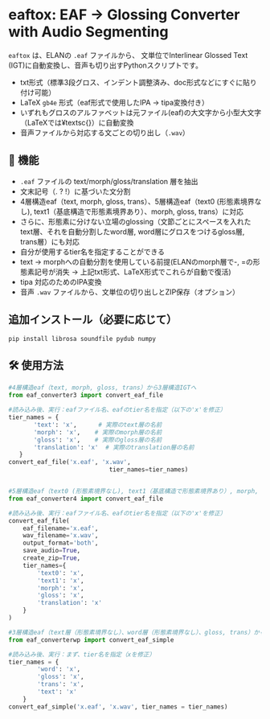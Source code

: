 # eaftox: EAF → Glossing Converter with Audio Segmenting

`eaftox` は、ELANの `.eaf` ファイルから、 文単位でInterlinear Glossed Text (IGT)に自動変換し、音声も切り出すPythonスクリプトです。

- txt形式（標準3段グロス、インデント調整済み、doc形式などにすぐに貼り付け可能）
- LaTeX `gb4e` 形式（eaf形式で使用したIPA → tipa変換付き）
- いずれもグロスのアルファベットは元ファイル(eaf)の大文字から小型大文字（LaTeXでは¥textsc{}）に自動変換
- 音声ファイルから対応する文ごとの切り出し（`.wav`）

## 🚀 機能

- `.eaf` ファイルの text/morph/gloss/translation 層を抽出
- 文末記号（. ? !）に基づいた文分割
- 4層構造eaf（text, morph, gloss, trans）、5層構造eaf（text0 (形態素境界なし), text1（基底構造で形態素境界あり）、morph, gloss, trans）に対応
- さらに、形態素に分けない立場のglossing（文節ごとにスペースを入れたtext層、それを自動分割したword層, word層にグロスをつけるgloss層, trans層）にも対応
- 自分が使用するtier名を指定することができる
- text -> morphへの自動分割を使用している前提(ELANのmorph層で-, =の形態素記号が消失 -> 上記txt形式、LaTeX形式でこれらが自動で復活)
- tipa 対応のためのIPA変換
- 音声 `.wav` ファイルから、文単位の切り出しとZIP保存（オプション）

## 追加インストール（必要に応じて）
```bush
pip install librosa soundfile pydub numpy
```

## 🛠️ 使用方法

```python
#4層構造eaf（text, morph, gloss, trans）から3層構造IGTへ
from eaf_converter3 import convert_eaf_file

#読み込み後、実行：eafファイル名、eafのtier名を指定（以下の'x'を修正）
tier_names = {
       'text': 'x',      # 実際のtext層の名前
       'morph': 'x',    # 実際のmorph層の名前
       'gloss': 'x',    # 実際のgloss層の名前
       'translation': 'x'  # 実際のtranslation層の名前
   }
convert_eaf_file('x.eaf', 'x.wav',
                            tier_names=tier_names)


#5層構造eaf（text0 (形態素境界なし), text1（基底構造で形態素境界あり）, morph, gloss, trans）から4層構造IGTへ
from eaf_converter4 import convert_eaf_file 

#読み込み後、実行：eafファイル名、eafのtier名を指定（以下の'x'を修正）
convert_eaf_file(
    eaf_filename='x.eaf',
    wav_filename='x.wav',
    output_format='both',
    save_audio=True,
    create_zip=True,
    tier_names={
        'text0': 'x',
        'text1': 'x',
        'morph': 'x',
        'gloss': 'x',
        'translation': 'x'
    }
)

#3層構造eaf（text層（形態素境界なし）、word層（形態素境界なし）、gloss, trans）から3層構造IGTへ
from eaf_converterwp import convert_eaf_simple

#読み込み後、実行：まず、tier名を指定（xを修正）
tier_names = {
        'word': 'x',
        'gloss': 'x', 
        'trans': 'x',
        'text': 'x'
    }
convert_eaf_simple('x.eaf', 'x.wav', tier_names = tier_names)

```


